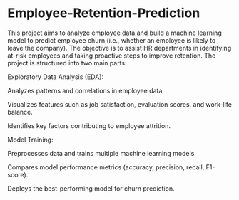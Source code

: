 # Employee-Retention-Prediction
This project aims to analyze employee data and build a machine learning model to predict employee churn (i.e., whether an employee is likely to leave the company). The objective is to assist HR departments in identifying at-risk employees and taking proactive steps to improve retention.
The project is structured into two main parts:

Exploratory Data Analysis (EDA):

Analyzes patterns and correlations in employee data.

Visualizes features such as job satisfaction, evaluation scores, and work-life balance.

Identifies key factors contributing to employee attrition.

Model Training:

Preprocesses data and trains multiple machine learning models.

Compares model performance metrics (accuracy, precision, recall, F1-score).

Deploys the best-performing model for churn prediction.




